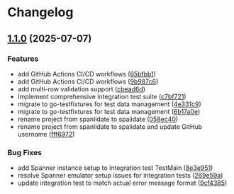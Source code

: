 # Changelog

## [1.1.0](https://github.com/nu0ma/spalidate/compare/spalidate-v1.0.0...spalidate-v1.1.0) (2025-07-07)


### Features

* add GitHub Actions CI/CD workflows ([65bfbb1](https://github.com/nu0ma/spalidate/commit/65bfbb15de3d82236206145cb9336095afa48ce3))
* add GitHub Actions CI/CD workflows ([9b987c6](https://github.com/nu0ma/spalidate/commit/9b987c6d5b29aa6808e3a0b317d672141aa21f8f))
* add multi-row validation support ([cbead6d](https://github.com/nu0ma/spalidate/commit/cbead6de6f0818c4d4b3467aa27566af98fb1d3f))
* Implement comprehensive integration test suite ([c7bf721](https://github.com/nu0ma/spalidate/commit/c7bf72134225fe2742733d6cd88c4c511aea7fd7))
* migrate to go-testfixtures for test data management ([4e331c9](https://github.com/nu0ma/spalidate/commit/4e331c9f4c5dabbb08124d5fa1241e2d5c7fbd51))
* migrate to go-testfixtures for test data management ([6b17a0e](https://github.com/nu0ma/spalidate/commit/6b17a0e77dd20280c6bc49eabb93ff711a6867a1))
* rename project from spanlidate to spalidate ([058ec40](https://github.com/nu0ma/spalidate/commit/058ec4001902d38407d5dc655d6d468113a2e6b1))
* rename project from spanlidate to spalidate and update GitHub username ([fff6972](https://github.com/nu0ma/spalidate/commit/fff6972c2278aedee80c97483513f8cc439899ae))


### Bug Fixes

* add Spanner instance setup to integration test TestMain ([8e3e951](https://github.com/nu0ma/spalidate/commit/8e3e951a35b3b191cc36e70e3d111dedf4eff601))
* resolve Spanner emulator setup issues for integration tests ([269e59a](https://github.com/nu0ma/spalidate/commit/269e59a795d91846673d8c0ea1cb30c965e9feaf))
* update integration test to match actual error message format ([9cf4385](https://github.com/nu0ma/spalidate/commit/9cf4385a3273a86132d32941ed94cd34eca8548f))

